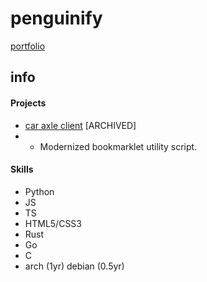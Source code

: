 # penguinify
[portfolio](https://penguinify.github.io)

## info

#### Projects
- [car axle client](https://github.com/car-axle-client/car-axle-client) [ARCHIVED]
-  - Modernized bookmarklet utility script.

#### Skills
- Python
- JS
- TS
- HTML5/CSS3
- Rust
- Go
- C
- arch (1yr) debian (0.5yr)
